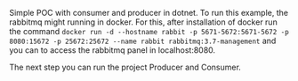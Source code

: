 Simple POC with consumer and producer in dotnet.
To run this example, the rabbitmq might running in docker. For this, after installation of docker run the command 
`docker run -d --hostname rabbit -p 5671-5672:5671-5672 -p 8080:15672 -p 25672:25672 --name rabbit rabbitmq:3.7-management`
and you can to access the rabbitmq panel in localhost:8080.

The next step you can run the project Producer and Consumer.
